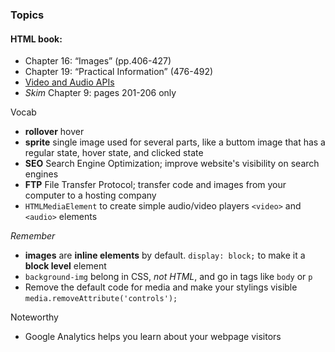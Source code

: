 ### Topics
#### HTML book:
- Chapter 16: “Images” (pp.406-427)
- Chapter 19: “Practical Information” (476-492)
- [Video and Audio APIs](https://developer.mozilla.org/en-US/docs/Learn/JavaScript/Client-side_web_APIs/Video_and_audio_APIs)
- *Skim* Chapter 9: pages 201-206 only

Vocab
- **rollover** hover
- **sprite** single image used for several parts, like a buttom image that has a regular state, hover state, and clicked state
- **SEO** Search Engine Optimization; improve website's visibility on search engines
- **FTP** File Transfer Protocol; transfer code and images from your computer to a hosting company
- `HTMLMediaElement` to create simple audio/video players `<video>` and `<audio>` elements

*Remember*
- **images** are **inline elements** by default. `display: block;` to make it a **block level** element
- `background-img` belong in CSS, *not HTML*, and go in tags like `body` or `p`
- Remove the default code for media and make your stylings visible `media.removeAttribute('controls');`

Noteworthy
- Google Analytics helps you learn about your webpage visitors
